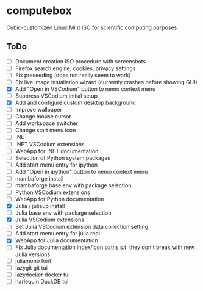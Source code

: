 # computebox
Cubic-customized Linux Mint ISO for scientific computing purposes

## ToDo

- [ ] Document creation ISO procedure with screenshots
- [ ] Firefox search engine, cookies, privacy settings
- [ ] Fix preseeding (does not really seem to work)
- [ ] Fix live image installation wizard (currently crashes before showing GUI)
- [x] Add "Open in VSCodium" button to nemo context menu
- [ ] Suppress VSCodium initial setup
- [x] Add and configure custom desktop background
- [ ] Improve wallpaper
- [ ] Change mouse cursor
- [ ] Add workspace switcher
- [ ] Change start menu icon
- [ ] .NET
- [ ] .NET VSCodium extensions
- [ ] WebApp for .NET documentation
- [ ] Selection of Python system packages
- [ ] Add start menu entry for ipython
- [ ] Add "Open in ipython" button to nemo context menu
- [ ] mambaforge install
- [ ] mambaforge base env with package selection
- [ ] Python VSCodium extensions
- [ ] WebApp for Python documentation
- [x] Julia / juliaup install
- [ ] Julia base env with package selection
- [x] Julia VSCodium extensions
- [ ] Set Julia VSCodium extension data collection setting
- [ ] Add start menu entry for julia repl
- [x] WebApp for Julia documentation
- [ ] Fix Julia documentation index/icon paths s.t. they don't break with new Julia versions
- [ ] juliamono font
- [ ] lazygit git tui
- [ ] lazydocker docker tui
- [ ] harlequin DuckDB tui